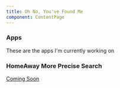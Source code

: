 ```yaml
---
title: Oh No, You've Found Me
component: ContentPage
---
```

### Apps

These are the apps I'm currently working on

### HomeAway More Precise Search

[Coming Soon]()
